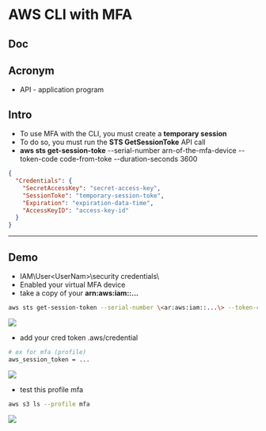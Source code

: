 # AWS CLI with MFA

## Doc

## Acronym
* API - application program 

## Intro
* To use MFA with the CLI, you must create a **temporary session**
* To do so, you must run the **STS GetSessionToke** API call
* **aws sts get-session-toke** --serial-number arn-of-the-mfa-device --token-code code-from-toke --duration-seconds 3600
````json
{
  "Credentials": {
    "SecretAccessKey": "secret-access-key",
    "SessionToke": "temporary-session-toke",
    "Expiration": "expiration-data-time",
    "AccessKeyID": "access-key-id"
  }
}
````

---

## Demo
* IAM\User\<UserNam\>\security credentials\
* Enabled your virtual MFA device
* take a copy of your **arn:aws:iam::...**

````bash
aws sts get-session-token --serial-number \<ar:aws:iam::...\> --token-code \<...\>
````
[<img src="https://i.imgur.com/oOpEawi.png">](https://i.imgur.com/oOpEawi.png)

* add your cred token .aws/credential
````bash
# ex for mfa (profile)
aws_session_token = ...
````

[<img src="https://i.imgur.com/YBrYQJL.png">](https://i.imgur.com/YBrYQJL.png)

* test this profile mfa

````bash
aws s3 ls --profile mfa
````
[<img src="https://i.imgur.com/ig0xfFT.png">](https://i.imgur.com/ig0xfFT.png)
